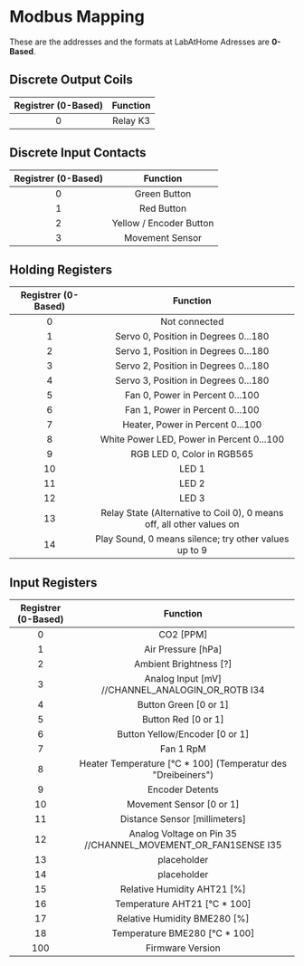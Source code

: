 # Modbus Mapping

These are the addresses and the formats at LabAtHome
Adresses are **0-Based**.

## Discrete Output Coils

|Registrer (0-Based)| Function|
|:---:|:---:|
|0|Relay K3|

## Discrete Input Contacts

|Registrer (0-Based)| Function|
|:---:|:---:|
|0|Green Button|
|1|Red Button|
|2|Yellow / Encoder Button |
|3|Movement Sensor|

## Holding Registers

|Registrer (0-Based)| Function|
|:---:|:---:|
| 0| Not connected|
| 1| Servo 0, Position in Degrees 0...180|
| 2| Servo 1, Position in Degrees 0...180|
| 3| Servo 2, Position in Degrees 0...180|
| 4| Servo 3, Position in Degrees 0...180|
| 5| Fan 0, Power in Percent 0...100|
| 6| Fan 1, Power in Percent 0...100|
| 7| Heater, Power in Percent 0...100|
| 8| White Power LED, Power in Percent 0...100|
| 9| RGB LED 0, Color in RGB565|
|10| LED 1|
|11| LED 2|
|12| LED 3|
|13| Relay State (Alternative to Coil 0), 0 means off, all other values on|
|14| Play Sound, 0 means silence; try other values up to 9|

## Input Registers

|Registrer (0-Based)| Function|
|:---:|:---:|
|0| CO2 [PPM]|
|1| Air Pressure [hPa]|
|2| Ambient Brightness [?]|
|3| Analog Input [mV] //CHANNEL_ANALOGIN_OR_ROTB I34|
|4| Button Green [0 or 1]|
|5| Button Red [0 or 1]|
|6| Button Yellow/Encoder [0 or 1]|
|7| Fan 1 RpM|
|8| Heater Temperature [°C * 100] (Temperatur des "Dreibeiners")|
|9| Encoder Detents|
|10| Movement Sensor [0 or 1]|
|11| Distance Sensor [millimeters]|
|12| Analog Voltage on Pin 35 //CHANNEL_MOVEMENT_OR_FAN1SENSE I35|
|13| placeholder|
|14| placeholder|
|15| Relative Humidity AHT21 [%]|
|16| Temperature AHT21 [°C * 100]|
|17| Relative Humidity BME280 [%]|
|18| Temperature BME280 [°C * 100]|
|100| Firmware Version|
